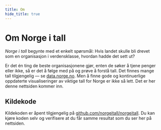 ```yaml
---
title: Om
hide_title: true
---
```


# Om Norge i tall

_Norge i tall_ begynte med et enkelt spørsmål: Hvis landet skulle bli drevet som en organisasjon i verdensklasse, hvordan hadde det sett ut?

Er det én ting de beste organisasjonene gjør, enten de søker å tjene penger eller ikke, så er det å følge med på og prøve å forstå tall. Det finnes mange tall tilgjengelig — se [data.norge.no](https://data.norge.no/nb). Men å finne gode og kontinuerlige oppdaterte visualiseringer av viktige tall for Norge er ikke så lett. Det er her denne nettsiden kommer inn.

## Kildekode

Kildekoden er åpent tilgjengelig på [github.com/norgeitall/norgeitall](https://github.com/norgeitall/norgeitall). Du kan kjøre koden selv og verifisere at du får samme resultat som du ser her på nettsiden.
